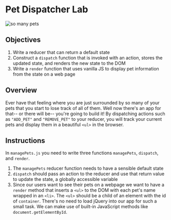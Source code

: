# Pet Dispatcher Lab

![so many pets](https://media.giphy.com/media/l0O9xT6oNQfyjjF16/giphy.gif)

## Objectives
1. Write a reducer that can return a default state
2. Construct a `dispatch` function that is invoked with an action, stores the updated state, and renders the new state to the DOM
3.  Write a `render` function that uses vanilla JS to display pet information from the state on a web page

## Overview
Ever have that feeling where you are just surrounded by so many of your pets that you start to lose track of all of them.  Well now there's an app for that-- or there will be-- you're going to build it!  By dispatching actions such as `"ADD_PET"` and `"REMOVE_PET"` to your reducer, you will track your current pets and display them in a beautiful `<ul>` in the browser.

## Instructions
In `managePets.js` you need to write three functions `managePets`, `dispatch`, and `render`.
1. The `managePets` reducer function needs to have a sensible default state
2. `dispatch` should pass an action to the reducer and use that return value to update the state, a globally accessible variable
3. Since our users want to see their pets on a webpage we want to have a `render` method that inserts a `<ul>` to the DOM with each pet's name wrapped in an `<li>`.  The `<ul>` should be a child of an element with the id of `container`. There's no need to load jQuery into our app for such a small task. We can make use of built-in JavaScript methods like `document.getElementById`.
